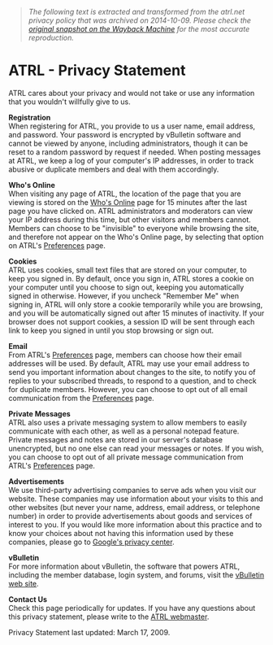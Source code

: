 > *The following text is extracted and transformed from the atrl.net privacy policy that was archived on 2014-10-09. Please check the [original snapshot on the Wayback Machine](https://web.archive.org/web/20141009114827id_/http%3A//atrl.net/forums/privacystatement.php) for the most accurate reproduction.*

# ATRL - Privacy Statement

ATRL cares about your privacy and would not take or use any information that you wouldn't willfully give to us.

**Registration**  
When registering for ATRL, you provide to us a user name, email address, and password. Your password is encrypted by vBulletin software and cannot be viewed by anyone, including administrators, though it can be reset to a random password by request if needed. When posting messages at ATRL, we keep a log of your computer's IP addresses, in order to track abusive or duplicate members and deal with them accordingly.

**Who's Online**  
When visiting any page of ATRL, the location of the page that you are viewing is stored on the [Who's Online](http://atrl.net/forums/online.php) page for 15 minutes after the last page you have clicked on. ATRL administrators and moderators can view your IP address during this time, but other visitors and members cannot. Members can choose to be "invisible" to everyone while browsing the site, and therefore not appear on the Who's Online page, by selecting that option on ATRL's [Preferences](http://atrl.net/forums/profile.php?do=editoptions) page.

**Cookies**  
ATRL uses cookies, small text files that are stored on your computer, to keep you signed in. By default, once you sign in, ATRL stores a cookie on your computer until you choose to sign out, keeping you automatically signed in otherwise. However, if you uncheck "Remember Me" when signing in, ATRL will only store a cookie temporarily while you are browsing, and you will be automatically signed out after 15 minutes of inactivity. If your browser does not support cookies, a session ID will be sent through each link to keep you signed in until you stop browsing or sign out.

**Email**  
From ATRL's [Preferences](http://atrl.net/forums/profile.php?do=editoptions) page, members can choose how their email addresses will be used. By default, ATRL may use your email address to send you important information about changes to the site, to notify you of replies to your subscribed threads, to respond to a question, and to check for duplicate members. However, you can choose to opt out of all email communication from the [Preferences](http://atrl.net/forums/profile.php?do=editoptions) page.

**Private Messages**  
ATRL also uses a private messaging system to allow members to easily communicate with each other, as well as a personal notepad feature. Private messages and notes are stored in our server's database unencrypted, but no one else can read your messages or notes. If you wish, you can choose to opt out of all private message communication from ATRL's [Preferences](http://atrl.net/forums/profile.php?do=editoptions) page.

**Advertisements**  
We use third-party advertising companies to serve ads when you visit our website. These companies may use information about your visits to this and other websites (but never your name, address, email address, or telephone number) in order to provide advertisements about goods and services of interest to you. If you would like more information about this practice and to know your choices about not having this information used by these companies, please go to [Google's privacy center](http://www.google.com/privacy.html).

**vBulletin**  
For more information about vBulletin, the software that powers ATRL, including the member database, login system, and forums, visit the [vBulletin web site](http://www.vbulletin.com/).

**Contact Us**  
Check this page periodically for updates. If you have any questions about this privacy statement, please write to the [ATRL webmaster](http://atrl.net/forums/sendmessage.php).

Privacy Statement last updated: March 17, 2009.
